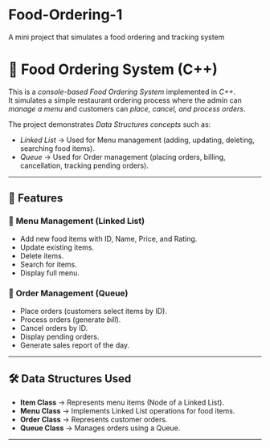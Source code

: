# Food-Ordering-1
A  mini project that simulates a food ordering and tracking system
# 🍴 **Food Ordering System (C++)**

This is a *console-based Food Ordering System* implemented in *C++*.  
It simulates a simple restaurant ordering process where the admin can *manage a menu* and customers can *place, cancel, and process orders*.  

The project demonstrates *Data Structures concepts* such as:  
- *Linked List* → Used for Menu management (adding, updating, deleting, searching food items).  
- *Queue* → Used for Order management (placing orders, billing, cancellation, tracking pending orders).  

---

## 📌 **Features**

### 🔹 **Menu Management** (Linked List)
- Add new food items with ID, Name, Price, and Rating.
- Update existing items.
- Delete items.
- Search for items.
- Display full menu.

### 🔹 **Order Management** (Queue)
- Place orders (customers select items by ID).
- Process orders (generate *bill*).
- Cancel orders by ID.
- Display pending orders.
- Generate sales report of the day.

---

## 🛠 **Data Structures Used**
- **Item Class** → Represents menu items (Node of a Linked List).  
- **Menu Class** → Implements Linked List operations for food items.  
- **Order Class** → Represents customer orders.  
- **Queue Class** → Manages orders using a Queue.  

---
